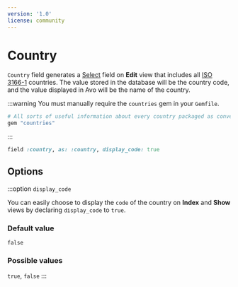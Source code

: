 ```yaml
---
version: '1.0'
license: community
---
```


# Country

`Country` field generates a [Select](#select) field on **Edit** view that includes all [ISO 3166-1](https://en.wikipedia.org/wiki/List_of_ISO_3166_country_codes) countries. The value stored in the database will be the country code, and the value displayed in Avo will be the name of the country.

:::warning
You must manually require the `countries` gem in your `Gemfile`.

```ruby
# All sorts of useful information about every country packaged as convenient little country objects.
gem "countries"
```
:::

```ruby
field :country, as: :country, display_code: true
```

## Options

:::option `display_code`

You can easily choose to display the `code` of the country on **Index** and **Show** views by declaring `display_code` to `true`.

### Default value

`false`

### Possible values

`true`, `false`
:::
